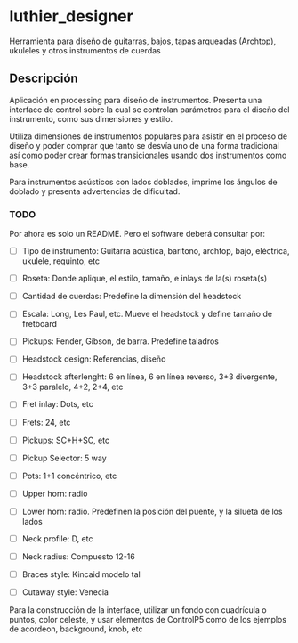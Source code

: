 # luthier_designer
Herramienta para diseño de guitarras, bajos, tapas arqueadas (Archtop), ukuleles y otros instrumentos de cuerdas

## Descripción
Aplicación en processing para diseño de instrumentos. Presenta una interface de control sobre la cual se controlan parámetros para el diseño del instrumento, como sus dimensiones y estilo.

Utiliza dimensiones de instrumentos populares para asistir en el proceso de diseño y poder comprar que tanto se desvía uno de una forma tradicional así como poder crear formas transicionales usando dos instrumentos como base.

Para instrumentos acústicos con lados doblados, imprime los ángulos de doblado y presenta advertencias de dificultad.

### TODO
Por ahora es solo un README. Pero el software deberá consultar por:
- [ ] Tipo de instrumento: Guitarra acústica, barítono, archtop, bajo, eléctrica, ukulele, requinto, etc
- [ ] Roseta: Donde aplique, el estilo, tamaño, e inlays de la(s) roseta(s)
- [ ] Cantidad de cuerdas: Predefine la dimensión del headstock
- [ ] Escala: Long, Les Paul, etc. Mueve el headstock y define tamaño de fretboard
- [ ] Pickups: Fender, Gibson, de barra. Predefine taladros
- [ ] Headstock design: Referencias, diseño
- [ ] Headstock afterlenght: 6 en línea, 6 en línea reverso, 3+3 divergente, 3+3 paralelo, 4+2, 2+4, etc
- [ ] Fret inlay: Dots, etc
- [ ] Frets: 24, etc

- [ ] Pickups: SC+H+SC, etc
- [ ] Pickup Selector: 5 way
- [ ] Pots: 1+1 concéntrico, etc
- [ ] Upper horn: radio
- [ ] Lower horn: radio. Predefinen la posición del puente, y la silueta de los lados
- [ ] Neck profile: D, etc
- [ ] Neck radius: Compuesto 12-16
- [ ] Braces style: Kincaid modelo tal
- [ ] Cutaway style: Venecia

Para la construcción de la interface, utilizar un fondo con cuadrícula o puntos, color celeste, y usar elementos de ControlP5 como de los ejemplos de acordeon, background, knob, etc
